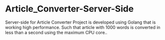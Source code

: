 # Article_Converter-Server-Side
Server-side for Article Converter Project is developed using Golang that is working high performance. Such that article with 1000 words is converted in less than a second using the maximum CPU core..
